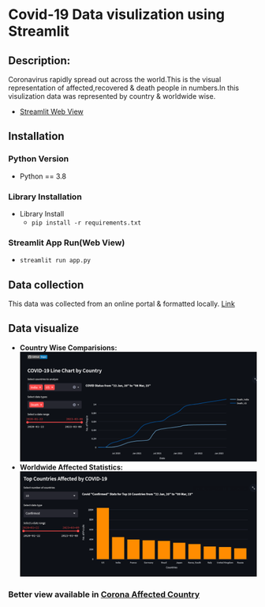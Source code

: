 # Covid-19 Data visulization using Streamlit #

## Description: ##

Coronavirus rapidly spread out across the world.This is the visual representation of affected,recovered & death people in numbers.In this visulization data was represented by country & worldwide wise.
- [ Streamlit Web View ](https://visualcovid.streamlit.app/)

## Installation

### Python Version
- Python == 3.8

### Library Installation
- Library Install
  - `pip install -r requirements.txt`

### Streamlit App Run(Web View)
- `streamlit run app.py`

## Data collection ##

This data was collected from an online portal & formatted locally. [Link](https://data.humdata.org/dataset/novel-coronavirus-2019-ncov-cases)

## Data visualize ##
* **Country Wise Comparisions:**
  ![Country Comparisions](images/covid_line.png)
* **Worldwide Affected Statistics:**
  ![Affected Statistics](images/covid_bar.png)


### Better view available in [Corona Affected Country](../../CoronaAffectedCountry/Plotly/) ###